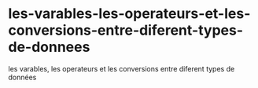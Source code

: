 # les-varables-les-operateurs-et-les-conversions-entre-diferent-types-de-donnees
les varables, les operateurs et les conversions entre diferent types de données
